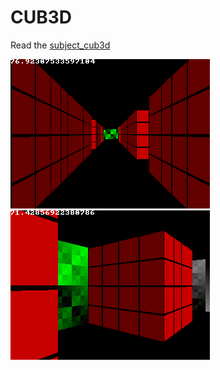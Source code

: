 # CUB3D

Read the [subject_cub3d](https://github.com/ninellekam/cub3D/blob/master/subject_cub3d.pdf)

![alt text](png_readme/raycasttexture1.png "Описание будет тут")​
![alt text](png_readme/raycasttexture3.png "Описание будет тут")​